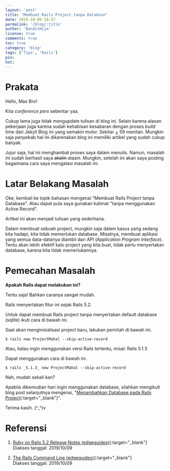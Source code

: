 ```yaml
---
layout: 'post'
title: "Membuat Rails Project tanpa Database"
date: 2019-10-09 18:57
permalink: '/blog/:title'
author: 'BanditHijo'
license: true
comments: true
toc: true
category: 'blog'
tags: ['Tips', 'Rails']
pin:
hot:
---
```


<!-- BANNER OF THE POST -->
<!-- <img class="post&#45;body&#45;img" src="{{ site.lazyload.logo_blank_banner }}" data&#45;echo="#" alt="banner"> -->

# Prakata

Hello, Mas Bro!

Kita *conference pers* sebentar yaa.

Cukup lama juga tidak mengupdate tulisan di blog ini. Selain karena alasan pekerjaan juga karena sudah kehabisan kesabaran dengan proses *build time* dari Jekyll Blog ini yang semakin molor. Sekitar <u>+</u> 59 menitan. Mungkin saja penyebab hal ini dikarenakan blog ini memiliki artikel yang sudah cukup banyak.

Jujur saja, hal ini menghambat proses saya dalam menulis. Namun, masalah ini sudah berhasil saya ~~akalin~~ atasin. Mungkin, setelah ini akan saya posting bagaimana cara saya mengatasi masalah ini.

# Latar Belakang Masalah

Oke, kembali ke topik bahasan mengenai "Membuat Rails Project tanpa Database". Atau dapat pula saya gunakan kalimat "tanpa menggunakan Active Record".

Artikel ini akan menjadi tulisan yang sederhana.

Dalam membuat sebuah project, mungkin saja dalam kasus yang sedang kita hadapi, kita tidak memerlukan database. Misalnya, membuat aplikasi yang semua data-datanya diambil dari API (*Application Program Interface*). Tentu akan lebih efektif kalo project yang kita buat, tidak perlu menyertakan database, karena kita tidak memerlukannya.

# Pemecahan Masalah

**Apakah Rails dapat melakukan ini?**

Tentu saja! Bahkan caranya sangat mudah.

Rails menyertakan fitur ini sejak Rails 5.2.

Untuk dapat membuat Rails project tanpa menyertakan default database (sqlite) ikuti cara di bawah ini.

Saat akan menginisialisasi project baru, lakukan perintah di bawah ini.

```
$ rails new ProjectMahal --skip-active-record
```

Atau, kalau ingin menggunakan versi Rails tertentu, misal: Rails 5.1.3

Dapat menggunakan cara di bawah ini.

```
$ rails _5.1.3_ new ProjectMahal --skip-active-record
```

Nah, mudah sekali kan?

Apabila dikemudian hari ingin menggunakan database, silahkan mengikuti blog post selanjutnya mengenai, "[Menambahkan Database pada Rails Project](/blog/menambahkan-database-pada-rails-project){:target="_blank"}".

Terima kasih. (^_^)v


# Referensi

1. [Ruby on Rails 5.2 Release Notes (edgeguides)](https://edgeguides.rubyonrails.org/5_2_release_notes.html){:target="_blank"}
<br>Diakses tanggal: 2019/10/09

2. [The Rails Command Line (edgeguides)](https://edgeguides.rubyonrails.org/command_line.html){:target="_blank"}
<br>Diakses tanggal: 2019/10/09
